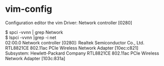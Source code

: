 # vim-config
Configuration editor the vim
Driver: Network controller [0280]

$ spci -vvnn | grep Network <br>
$ lspci -vvnn |grep -i net <br>
02:00.0 Network controller [0280]: Realtek Semiconductor Co., Ltd. RTL8821CE 802.11ac PCIe Wireless Network Adapter [10ec:c821]<br>
	Subsystem: Hewlett-Packard Company RTL8821CE 802.11ac PCIe Wireless Network Adapter [103c:831a]<br>

